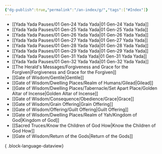```yaml
---
{"dg-publish":true,"permalink":"/an-index/g/","tags":["#Index"]}
---
```



- [[Yada Yada Pauses/01 Gen-24 Yada Yada\|01 Gen-24 Yada Yada]]
- [[Yada Yada Pauses/01 Gen-25 Yada Yada\|01 Gen-25 Yada Yada]]
- [[Yada Yada Pauses/01 Gen-26 Yada Yada\|01 Gen-26 Yada Yada]]
- [[Yada Yada Pauses/01 Gen-27 Yada Yada\|01 Gen-27 Yada Yada]]
- [[Yada Yada Pauses/01 Gen-28 Yada Yada\|01 Gen-28 Yada Yada]]
- [[Yada Yada Pauses/01 Gen-29 Yada Yada\|01 Gen-29 Yada Yada]]
- [[Yada Yada Pauses/01 Gen-31 Yada Yada\|01 Gen-31 Yada Yada]]
- [[Yada Yada Pauses/01 Gen-32 Yada Yada\|01 Gen-32 Yada Yada]]
- [[The Herald's Messages/Forgiveness and Grace for the Forgiven\|Forgiveness and Grace for the Forgiven]]
- [[Gate of Wisdom/Gentile\|Gentile]]
- [[Gate of Wisdom/Dwelling Places/Realm of Humans/Gilead\|Gilead]]
- [[Gate of Wisdom/Dwelling Places/Tabernacle/Set Apart Place/Golden Altar of Incense\|Golden Altar of Incense]]
- [[Gate of Wisdom/Consequence/Obedience/Grace\|Grace]]
- [[Gate of Wisdom/Grain Offering\|Grain Offering]]
- [[Gate of Wisdom/Offering/Guilt Offering\|Guilt Offering]]
- [[Gate of Wisdom/Dwelling Places/Realm of Yah/Kingdom of God\|Kingdom of God]]
- [[Sacred Truces/Know the Children of God How\|Know the Children of God How]]
- [[Gate of Wisdom/Return of the Gods\|Return of the Gods]]

{ .block-language-dataview}